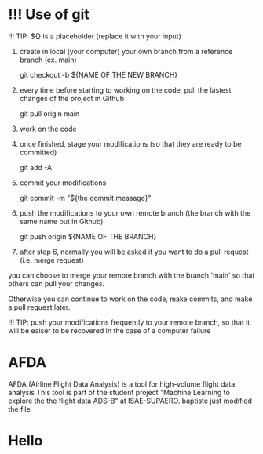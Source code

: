 # !!! Use of git
!!! TIP: ${} is a placeholder (replace it with your input)

1. create in local (your computer) your own branch from a reference branch (ex. main)
    
    git checkout -b ${NAME OF THE NEW BRANCH}


2. every time before starting to working on the code, pull the lastest changes of the project in Github
    
    git pull origin main


3. work on the code


4. once finished, stage your modifications (so that they are ready to be committed)
    
    git add -A


5. commit your modifications

    git commit -m "${the commit message}"


6. push the modifications to your own remote branch (the branch with the same name but in Github)

    git push origin ${NAME OF THE BRANCH}


7. after step 6, normally you will be asked if you want to do a pull request (i.e. merge request)

you can choose to merge your remote branch with the branch 'main' so that others can pull your changes.

Otherwise you can continue to work on the code, make commits, and make a pull request later.

!!! TIP: push your modifications frequently to your remote branch, so that it will be eaiser to be recovered in the case of a computer failure

# AFDA
AFDA (Airline Flight Data Analysis) is a tool for high-volume flight data analysis 
This tool is part of the student project "Machine Learning to explore the the flight data ADS-B" at ISAE-SUPAERO.
baptiste just modified the file

# Hello